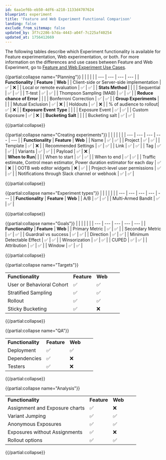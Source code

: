 ```yaml
---
id: 6aa1ef6b-eb50-4df6-a218-1133d4707624
blueprint: experiment
title: 'Feature and Web Experiment Functional Comparison'
landing: false
exclude_from_sitemap: false
updated_by: 3f7c2286-b7da-4443-a04f-7c225af40254
updated_at: 1756412669
---
```

The following tables describe which Experiment functionality is available for Feature experimentation, Web experimentation, or both. For more information on the differences and use cases between Feature and Web Experiment, go to [Feature and Web Experiment Use Cases](/docs/feature-experiment/feature-vs-web-experimentation).

{{partial:collapse name="Planning"}}
|  |  |  |  |
| --- | --- | --- | --- |
| **Functionality** | **Feature** | **Web** |
| Client-side or Server-side implementation | ✅ | ❌ |
| Local or remote evaluation | ✅ | ✅  |
| **Stats Method** |  |   |
| Sequential | ✅  | ✅  |
| T-test | ✅ |  ✅ |
| Thompson Sampling (MAB) | ✅ |  ✅ |
| **Reduce chance of Error** |  |   |
| Bonferroni Correction | ✅ | ✅  |
| **Group Experiments** |  |   |
| Mutual Exclusion | ✅ |  ❌ | 
| Holdouts | ✅ | ❌  |
| % of audience to rollout| ✅ | ❌  |
| **Exposure Event Type** |   |     |
| Exposure Event | ✅ | ✅ |
| Custom Exposure | ✅ | ❌  |
| **Bucketing Salt** |  |   |
| Bucketing salt  |  ✅ | ✅ |

{{/partial:collapse}}


{{partial:collapse name="Creating experiments"}}
|  |  |  |  |  |
| --- | --- | --- | --- | --- |
| **Functionality** | **Feature** | **Web** |
| Name |  ✅ |  ✅ |
| Project |  ✅ |  ✅  |
| Template |  ✅  | ❌  |
| Recommended Settings |  ✅ |  ✅  |
| Link |  ✅ | ✅ |
| Tag |  ✅ | ✅  |
| Variants |  ✅ | ✅ |
| Payload | ✅ | ❌  |  
| **When to Run**|  |   |
| When to start | ✅  | ✅  |
| When to end | ✅  | ✅ |
| Traffic estimate, Control mean estimator, Power duration estimator for each day | ✅ | ❌ |
| OOTB web editor widgets | ❌ |  ✅ |
| Project-level user permissions | ✅ | ✅  |
| Notifications through Slack channel or webhook | ✅ | ✅  |

{{/partial:collapse}}

{{partial:collapse name="Experiment types"}}
|  |  |  |  |  |
| --- | --- | --- | --- | --- |
| **Functionality** | **Feature** | **Web** |
| A/B | ✅ | ✅ |
| Multi-Armed Bandit | ✅ | ✅ |

{{/partial:collapse}}

{{partial:collapse name="Goals"}}
|  |  |  |  |  |
| --- | --- | --- | --- | --- |
| **Functionality** | **Feature** | **Web** |
| Primary Metric | ✅ | ✅ |
| Secondary Metric | ✅ | ✅ |
| Guardrail vs success | ✅ | ✅ |
| Direction | ✅ | ✅ |
| Minimum Detectable Effect | ✅ | ✅ |
| Winsorization | ✅ | ✅  |
| CUPED | ✅ | ✅  |
| Attribution | ✅ | ✅ |
| Window | ✅ | ✅ |

{{/partial:collapse}}

{{partial:collapse name="Targets"}}

|  |  |  |  |  |
| --- | --- | --- | --- | --- |
| **Functionality** | **Feature** | **Web** |
| User or Behavioral Cohort | ✅ | ✅  |
| Stratified Sampling | ✅ | ✅ |
| Rollout | ✅  | ✅  |
| Sticky Bucketing | ✅ | ❌ |

{{/partial:collapse}}

{{partial:collapse name="QA"}}

|  |  |  |  |  |
| --- | --- | --- | --- | --- |
| **Functionality** | **Feature** | **Web** |
| Deployment| ✅ | ✅ |
| Dependencies | ✅ |  ❌ |
| Testers | ✅ |  ❌ |

{{/partial:collapse}}

{{partial:collapse name="Analysis"}}

|  |  |  |  |  |
| --- | --- | --- | --- | --- |
| **Functionality** | **Feature** | **Web** |
| Assignment and Exposure charts| ✅ | ❌ |
| Variant Jumping | ✅ | ✅ |
| Anonymous Exposures | ✅  | ✅ |
| Exposures without Assignments | ✅ | ❌ |
| Rollout options | ✅  | ✅  |

{{/partial:collapse}}